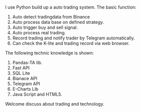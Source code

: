 I use Python build up a auto trading system.
The basic function:
1. Auto detect tradingdata from Binance
2. Auto process data base on defined strategy.
3. Auto trigger buy and sell signal.
4. Auto process real trading.
5. Record trading and notify trader by Telegram automatically.
6. Can check the K-lite and trading record via web browser.

The following technic knowledge is shown:
1. Pandas-TA lib.
2. Fast API
3. SQL Lite
4. Bianace API
5. Telegram API
6. E-Charts Lib
7. Java Script and HTML5.

Welcome discuss about trading and technology.
